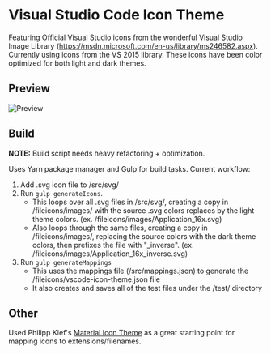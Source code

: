 # Visual Studio Code Icon Theme
Featuring Official Visual Studio icons from the wonderful Visual Studio Image Library (https://msdn.microsoft.com/en-us/library/ms246582.aspx). Currently using icons from the VS 2015 library. These icons have been color optimized for both light and dark themes.

## Preview
![Preview](https://raw.githubusercontent.com/jtlowe/vscode-icon-theme/master/images/image-comparison.png)

## Build

**NOTE:** Build script needs heavy refactoring + optimization.

Uses Yarn package manager and Gulp for build tasks. Current workflow:

1. Add .svg icon file to /src/svg/
2. Run ``gulp generateIcons``.
    * This loops over all .svg files in /src/svg/, creating a copy in /fileicons/images/ with the source .svg colors replaces by the light theme colors. (ex. /fileicons/images/Application_16x.svg)
    * Also loops through the same files, creating a copy in /fileicons/images/, replacing the source colors with the dark theme colors, then prefixes the file with "_inverse". (ex. /fileicons/images/Application_16x_inverse.svg)
3. Run `gulp generateMappings`
    * This uses the mappings file (/src/mappings.json) to generate the /fileicons/vscode-icon-theme.json file
    * It also creates and saves all of the test files under the /test/ directory

## Other

Used Philipp Kief's [Material Icon Theme](https://github.com/PKief/vscode-extension-material-icon-theme) as a great starting point for mapping icons to extensions/filenames.

